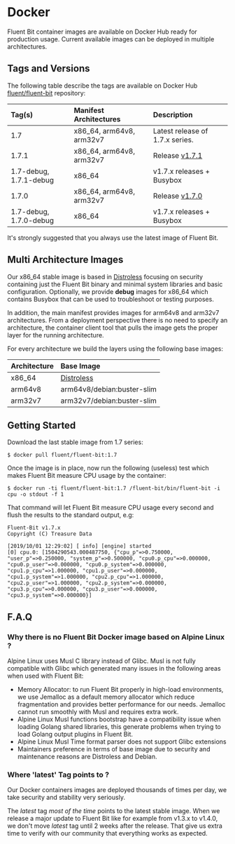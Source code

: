 # Docker

Fluent Bit container images are available on Docker Hub ready for production usage. Current available images can be deployed in multiple architectures.

## Tags and Versions

The following table describe the tags are available on Docker Hub [fluent/fluent-bit](https://hub.docker.com/r/fluent/fluent-bit/) repository:

| Tag\(s\) | Manifest Architectures | Description |
| :--- | :--- | :--- |
| 1.7 | x86\_64, arm64v8, arm32v7 | Latest release of 1.7.x series. |
| 1.7.1 | x86\_64, arm64v8, arm32v7 | Release [v1.7.1](https://fluentbit.io/announcements/v1.7.1/) |
| 1.7-debug, 1.7.1-debug | x86\_64 | v1.7.x releases + Busybox |
| 1.7.0 | x86\_64, arm64v8, arm32v7 | Release [v1.7.0](https://fluentbit.io/announcements/v1.7.0/) |
| 1.7-debug, 1.7.0-debug | x86\_64 | v1.7.x releases + Busybox |

It's strongly suggested that you always use the latest image of Fluent Bit.

## Multi Architecture Images

Our x86\_64 stable image is based in [Distroless](https://github.com/GoogleContainerTools/distroless) focusing on security containing just the Fluent Bit binary and minimal system libraries and basic configuration. Optionally, we provide **debug** images for x86\_64 which contains Busybox that can be used to troubleshoot or testing purposes.

In addition, the main manifest provides images for arm64v8 and arm32v7 architectures. From a deployment perspective there is no need to specify an architecture, the container client tool that pulls the image gets the proper layer for the running architecture.

For every architecture we build the layers using the following base images:

| Architecture | Base Image |
| :--- | :--- |
| x86\_64 | [Distroless](https://github.com/GoogleContainerTools/distroless) |
| arm64v8 | arm64v8/debian:buster-slim |
| arm32v7 | arm32v7/debian:buster-slim |

## Getting Started

Download the last stable image from 1.7 series:

```text
$ docker pull fluent/fluent-bit:1.7
```

Once the image is in place, now run the following \(useless\) test which makes Fluent Bit measure CPU usage by the container:

```text
$ docker run -ti fluent/fluent-bit:1.7 /fluent-bit/bin/fluent-bit -i cpu -o stdout -f 1
```

That command will let Fluent Bit measure CPU usage every second and flush the results to the standard output, e.g:

```text
Fluent-Bit v1.7.x
Copyright (C) Treasure Data

[2019/10/01 12:29:02] [ info] [engine] started
[0] cpu.0: [1504290543.000487750, {"cpu_p"=>0.750000, "user_p"=>0.250000, "system_p"=>0.500000, "cpu0.p_cpu"=>0.000000, "cpu0.p_user"=>0.000000, "cpu0.p_system"=>0.000000, "cpu1.p_cpu"=>1.000000, "cpu1.p_user"=>0.000000, "cpu1.p_system"=>1.000000, "cpu2.p_cpu"=>1.000000, "cpu2.p_user"=>1.000000, "cpu2.p_system"=>0.000000, "cpu3.p_cpu"=>0.000000, "cpu3.p_user"=>0.000000, "cpu3.p_system"=>0.000000}]
```

## F.A.Q

### Why there is no Fluent Bit Docker image based on Alpine Linux ?

Alpine Linux uses Musl C library instead of Glibc. Musl is not fully compatible with Glibc which generated many issues in the following areas when used with Fluent Bit:

* Memory Allocator: to run Fluent Bit properly in high-load environments, we use Jemalloc as a default memory allocator which reduce fragmentation and provides better performance for our needs. Jemalloc cannot run smoothly with Musl and requires extra work.
* Alpine Linux Musl functions bootstrap have a compatibility issue when loading Golang shared libraries, this generate problems when trying to load Golang output plugins in Fluent Bit.
* Alpine Linux Musl Time format parser does not support Glibc extensions
* Maintainers preference in terms of base image due to security and maintenance reasons are Distroless and Debian.

### Where 'latest' Tag points to ?

Our Docker containers images are deployed thousands of times per day, we take security and stability very seriously.

The _latest_ tag _most of the time_ points to the latest stable image. When we release a major update to Fluent Bit like for example from v1.3.x to v1.4.0, we don't move _latest_ tag until 2 weeks after the release. That give us extra time to verify with our community that everything works as expected.

